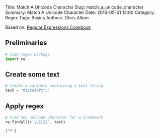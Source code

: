 Title: Match A Unicode Character
Slug: match_a_unicode_character
Summary: Match A Unicode Character
Date: 2016-05-01 12:00
Category: Regex
Tags: Basics
Authors: Chris Albon



Based on: [Regular Expressions Cookbook](http://shop.oreilly.com/product/0636920023630.do)

## Preliminaries


```python
# Load regex package
import re
```

## Create some text


```python
# Create a variable containing a text string
text = 'Microsoft™.'
```

## Apply regex


```python
# Find any unicode character for a trademark
re.findall(r'\u2122', text)
```




    ['™']


